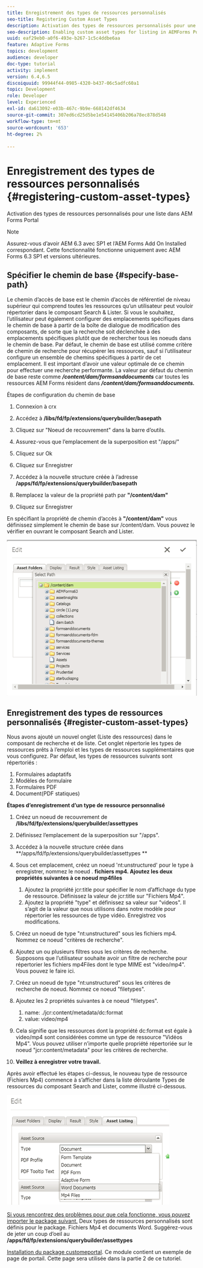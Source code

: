 ```yaml
---
title: Enregistrement des types de ressources personnalisés
seo-title: Registering Custom Asset Types
description: Activation des types de ressources personnalisés pour une liste dans AEM Forms Portal
seo-description: Enabling custom asset types for listing in AEMForms Portal
uuid: eaf29eb0-a0f6-493e-b267-1c5c4ddbe6aa
feature: Adaptive Forms
topics: development
audience: developer
doc-type: tutorial
activity: implement
version: 6.4,6.5
discoiquuid: 99944f44-0985-4320-b437-06c5adfc60a1
topic: Development
role: Developer
level: Experienced
exl-id: da613092-e03b-467c-9b9e-668142df4634
source-git-commit: 307ed6cd25d5be1e54145406b206a78ec878d548
workflow-type: tm+mt
source-wordcount: '653'
ht-degree: 2%

---
```


# Enregistrement des types de ressources personnalisés {#registering-custom-asset-types}

Activation des types de ressources personnalisés pour une liste dans AEM Forms Portal

>[!NOTE]
>
>Assurez-vous d’avoir AEM 6.3 avec SP1 et l’AEM Forms Add On Installed correspondant. Cette fonctionnalité fonctionne uniquement avec AEM Forms 6.3 SP1 et versions ultérieures.

## Spécifier le chemin de base {#specify-base-path}

Le chemin d’accès de base est le chemin d’accès de référentiel de niveau supérieur qui comprend toutes les ressources qu’un utilisateur peut vouloir répertorier dans le composant Search &amp; Lister. Si vous le souhaitez, l’utilisateur peut également configurer des emplacements spécifiques dans le chemin de base à partir de la boîte de dialogue de modification des composants, de sorte que la recherche soit déclenchée à des emplacements spécifiques plutôt que de rechercher tous les noeuds dans le chemin de base. Par défaut, le chemin de base est utilisé comme critère de chemin de recherche pour récupérer les ressources, sauf si l’utilisateur configure un ensemble de chemins spécifiques à partir de cet emplacement. Il est important d’avoir une valeur optimale de ce chemin pour effectuer une recherche performante. La valeur par défaut du chemin de base reste comme **_/content/dam/formsanddocuments_** car toutes les ressources AEM Forms résident dans **_/content/dam/formsanddocuments._**

Étapes de configuration du chemin de base

1. Connexion à crx
1. Accédez à **/libs/fd/fp/extensions/querybuilder/basepath**

1. Cliquez sur &quot;Noeud de recouvrement&quot; dans la barre d’outils.
1. Assurez-vous que l’emplacement de la superposition est &quot;/apps/&quot;
1. Cliquez sur Ok
1. Cliquez sur Enregistrer
1. Accédez à la nouvelle structure créée à l’adresse **/apps/fd/fp/extensions/querybuilder/basepath**

1. Remplacez la valeur de la propriété path par **&quot;/content/dam&quot;**
1. Cliquez sur Enregistrer

En spécifiant la propriété de chemin d’accès à **&quot;/content/dam&quot;** vous définissez simplement le chemin de base sur /content/dam. Vous pouvez le vérifier en ouvrant le composant Search and Lister.

![basepath](assets/basepath.png)

## Enregistrement des types de ressources personnalisés {#register-custom-asset-types}

Nous avons ajouté un nouvel onglet (Liste des ressources) dans le composant de recherche et de liste. Cet onglet répertorie les types de ressources prêts à l’emploi et les types de ressources supplémentaires que vous configurez. Par défaut, les types de ressources suivants sont répertoriés :

1. Formulaires adaptatifs
1. Modèles de formulaire
1. Formulaires PDF
1. Document(PDF statiques)

**Étapes d’enregistrement d’un type de ressource personnalisé**

1. Créez un noeud de recouvrement de **/libs/fd/fp/extensions/querybuilder/assettypes**

1. Définissez l’emplacement de la superposition sur &quot;/apps&quot;.
1. Accédez à la nouvelle structure créée dans **/apps/fd/fp/extensions/querybuilder/assettypes **

1. Sous cet emplacement, créez un noeud &#39;nt:unstructured&#39; pour le type à enregistrer, nommez le noeud . **fichiers mp4. Ajoutez les deux propriétés suivantes à ce noeud mp4files**

   1. Ajoutez la propriété jcr:title pour spécifier le nom d’affichage du type de ressource. Définissez la valeur de jcr:title sur &quot;Fichiers Mp4&quot;.
   1. Ajoutez la propriété &quot;type&quot; et définissez sa valeur sur &quot;videos&quot;. Il s’agit de la valeur que nous utilisons dans notre modèle pour répertorier les ressources de type vidéo. Enregistrez vos modifications.

1. Créez un noeud de type &quot;nt:unstructured&quot; sous les fichiers mp4. Nommez ce noeud &quot;critères de recherche&quot;.
1. Ajoutez un ou plusieurs filtres sous les critères de recherche. Supposons que l’utilisateur souhaite avoir un filtre de recherche pour répertorier les fichiers mp4Files dont le type MIME est &quot;video/mp4&quot;. Vous pouvez le faire ici.
1. Créez un noeud de type &quot;nt:unstructured&quot; sous les critères de recherche de noeud. Nommez ce noeud &quot;filetypes&quot;.
1. Ajoutez les 2 propriétés suivantes à ce noeud &quot;filetypes&quot;.

   1. name: ./jcr:content/metadata/dc:format
   1. value: video/mp4

1. Cela signifie que les ressources dont la propriété dc:format est égale à video/mp4 sont considérées comme un type de ressource &quot;Vidéos Mp4&quot;. Vous pouvez utiliser n’importe quelle propriété répertoriée sur le noeud &quot;jcr:content/metadata&quot; pour les critères de recherche.

1. **Veillez à enregistrer votre travail.**

Après avoir effectué les étapes ci-dessus, le nouveau type de ressource (Fichiers Mp4) commence à s’afficher dans la liste déroulante Types de ressources du composant Search and Lister, comme illustré ci-dessous.

![mp4files](assets/mp4files.png)

[Si vous rencontrez des problèmes pour que cela fonctionne, vous pouvez importer le package suivant.](assets/assettypeskt1.zip) Deux types de ressources personnalisés sont définis pour le package. Fichiers Mp4 et documents Word. Suggérez-vous de jeter un coup d’oeil au **/apps/fd/fp/extensions/querybuilder/assettypes**

[Installation du package customeportal](assets/customportalpage.zip). Ce module contient un exemple de page de portail. Cette page sera utilisée dans la partie 2 de ce tutoriel.
